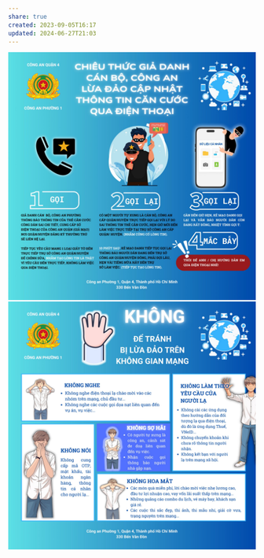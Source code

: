 ```yaml
---
share: true
created: 2023-09-05T16:17
updated: 2024-06-27T21:03
---
```

![Pasted image 20240627210332.png](../../../docs/assets/attachments/Pasted%20image%2020240627210332.png)
![Pasted image 20240627210342.png](../../../docs/assets/attachments/Pasted%20image%2020240627210342.png)